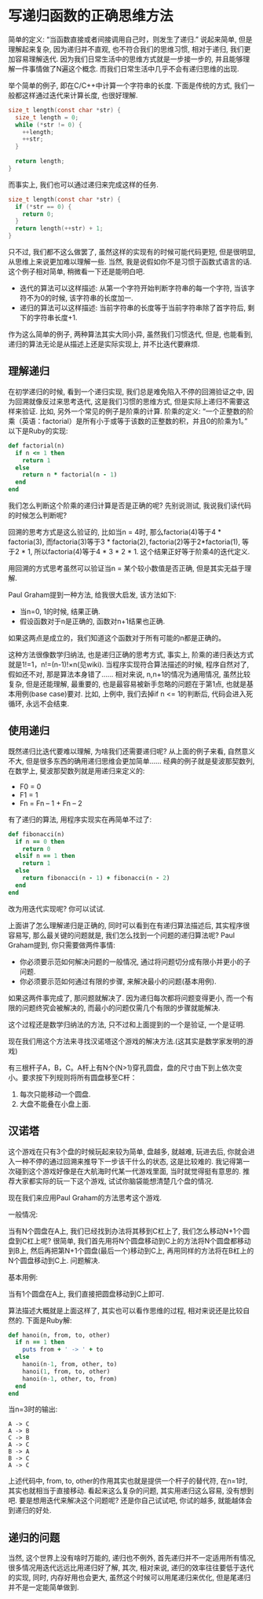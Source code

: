 # 写递归函数的正确思维方法

简单的定义: “当函数直接或者间接调用自己时，则发生了递归.” 说起来简单, 但是理解起来复杂, 因为递归并不直观, 也不符合我们的思维习惯, 相对于递归, 我们更加容易理解迭代. 因为我们日常生活中的思维方式就是一步接一步的, 并且能够理解一件事情做了N遍这个概念. 而我们日常生活中几乎不会有递归思维的出现. 

举个简单的例子, 即在C/C++中计算一个字符串的长度. 下面是传统的方式, 我们一般都这样通过迭代来计算长度, 也很好理解. 

``` c
size_t length(const char *str) { 
  size_t length = 0; 
  while (*str != 0) { 
    ++length; 
    ++str; 
  } 
 
  return length; 
}
 ```

而事实上, 我们也可以通过递归来完成这样的任务. 

``` c
size_t length(const char *str) { 
  if (*str == 0) { 
    return 0; 
  } 
  return length(++str) + 1; 
} 
```

只不过, 我们都不这么做罢了, 虽然这样的实现有的时候可能代码更短, 但是很明显, 从思维上来说更加难以理解一些. 当然, 我是说假如你不是习惯于函数式语言的话. 这个例子相对简单, 稍微看一下还是能明白吧. 

- 迭代的算法可以这样描述: 从第一个字符开始判断字符串的每一个字符, 当该字符不为0的时候, 该字符串的长度加一. 
- 递归的算法可以这样描述: 当前字符串的长度等于当前字符串除了首字符后, 剩下的字符串长度+1. 

作为这么简单的例子, 两种算法其实大同小异, 虽然我们习惯迭代, 但是, 也能看到, 递归的算法无论是从描述上还是实际实现上, 并不比迭代要麻烦. 

## 理解递归 

在初学递归的时候, 看到一个递归实现, 我们总是难免陷入不停的回溯验证之中, 因为回溯就像反过来思考迭代, 这是我们习惯的思维方式, 但是实际上递归不需要这样来验证. 比如, 另外一个常见的例子是阶乘的计算. 阶乘的定义: “一个正整数的阶乘（英语：factorial）是所有小于或等于该数的正整数的积，并且0的阶乘为1。” 以下是Ruby的实现: 

``` ruby
def factorial(n)  
  if n <= 1 then 
    return 1 
  else 
    return n * factorial(n - 1) 
  end 
end 
```
  

我们怎么判断这个阶乘的递归计算是否是正确的呢? 先别说测试, 我说我们读代码的时候怎么判断呢? 

回溯的思考方式是这么验证的, 比如当n = 4时, 那么factoria(4)等于4 * factoria(3), 而factoria(3)等于3 * factoria(2), factoria(2)等于2*factoria(1), 等于2 * 1, 所以factoria(4)等于4 * 3 * 2 * 1. 这个结果正好等于阶乘4的迭代定义. 

用回溯的方式思考虽然可以验证当n = 某个较小数值是否正确, 但是其实无益于理解. 

Paul Graham提到一种方法, 给我很大启发, 该方法如下: 

- 当n=0, 1的时候, 结果正确. 
- 假设函数对于n是正确的, 函数对n+1结果也正确. 

如果这两点是成立的，我们知道这个函数对于所有可能的n都是正确的。 

这种方法很像数学归纳法, 也是递归正确的思考方式, 事实上, 阶乘的递归表达方式就是1!=1，n!=(n-1)!×n(见wiki). 当程序实现符合算法描述的时候, 程序自然对了, 假如还不对, 那是算法本身错了…… 相对来说, n,n+1的情况为通用情况, 虽然比较复杂, 但是还能理解, 最重要的, 也是最容易被新手忽略的问题在于第1点, 也就是基本用例(base case)要对. 比如, 上例中, 我们去掉if n <= 1的判断后, 代码会进入死循环, 永远不会结束. 

## 使用递归 

既然递归比迭代要难以理解, 为啥我们还需要递归呢? 从上面的例子来看, 自然意义不大, 但是很多东西的确用递归思维会更加简单…… 
经典的例子就是斐波那契数列, 在数学上, 斐波那契数列就是用递归来定义的: 

- F0 = 0 
- F1 = 1  
- Fn = Fn – 1 + Fn – 2 

有了递归的算法, 用程序实现实在再简单不过了: 

``` ruby
def fibonacci(n) 
  if n == 0 then 
    return 0 
  elsif n == 1 then 
    return 1 
  else 
    return fibonacci(n - 1) + fibonacci(n - 2) 
  end 
end 
```

改为用迭代实现呢? 你可以试试. 

上面讲了怎么理解递归是正确的, 同时可以看到在有递归算法描述后, 其实程序很容易写, 那么最关键的问题就是, 我们怎么找到一个问题的递归算法呢? 
Paul Graham提到, 你只需要做两件事情: 

- 你必须要示范如何解决问题的一般情况, 通过将问题切分成有限小并更小的子问题. 
- 你必须要示范如何通过有限的步骤, 来解决最小的问题(基本用例). 

如果这两件事完成了, 那问题就解决了. 因为递归每次都将问题变得更小, 而一个有限的问题终究会被解决的, 而最小的问题仅需几个有限的步骤就能解决. 

这个过程还是数学归纳法的方法, 只不过和上面提到的一个是验证, 一个是证明. 

现在我们用这个方法来寻找汉诺塔这个游戏的解决方法.(这其实是数学家发明的游戏) 

有三根杆子A，B，C。A杆上有N个(N>1)穿孔圆盘，盘的尺寸由下到上依次变小。要求按下列规则将所有圆盘移至C杆： 

1. 每次只能移动一个圆盘. 
2. 大盘不能叠在小盘上面. 

## 汉诺塔 

这个游戏在只有3个盘的时候玩起来较为简单, 盘越多, 就越难, 玩进去后, 你就会进入一种不停的通过回溯来推导下一步该干什么的状态, 这是比较难的. 我记得第一次碰到这个游戏好像是在大航海时代某一代游戏里面, 当时就觉得挺有意思的. 推荐大家都实际的玩一下这个游戏, 试试你脑袋能想清楚几个盘的情况. 

现在我们来应用Paul Graham的方法思考这个游戏. 

一般情况: 

当有N个圆盘在A上, 我们已经找到办法将其移到C杠上了, 我们怎么移动N+1个圆盘到C杠上呢? 很简单, 我们首先用将N个圆盘移动到C上的方法将N个圆盘都移动到B上, 然后再把第N+1个圆盘(最后一个)移动到C上, 再用同样的方法将在B杠上的N个圆盘移动到C上. 问题解决. 

基本用例: 

当有1个圆盘在A上, 我们直接把圆盘移动到C上即可. 

算法描述大概就是上面这样了, 其实也可以看作思维的过程, 相对来说还是比较自然的. 下面是Ruby解: 
``` ruby
def hanoi(n, from, to, other) 
  if n == 1 then 
    puts from + ' -> ' + to 
  else 
    hanoi(n-1, from, other, to) 
    hanoi(1, from, to, other) 
    hanoi(n-1, other, to, from) 
  end 
end 
```

当n=3时的输出: 
```
A -> C 
A -> B 
C -> B 
A -> C 
B -> A 
B -> C 
A -> C 
```

上述代码中, from, to, other的作用其实也就是提供一个杆子的替代符, 在n=1时, 其实也就相当于直接移动. 看起来这么复杂的问题, 其实用递归这么容易, 没有想到吧. 要是想用迭代来解决这个问题呢? 还是你自己试试吧, 你试的越多, 就能越体会到递归的好处. 

## 递归的问题 

当然, 这个世界上没有啥时万能的, 递归也不例外, 首先递归并不一定适用所有情况, 很多情况用迭代远远比用递归好了解, 其次, 相对来说, 递归的效率往往要低于迭代的实现, 同时, 内存好用也会更大, 虽然这个时候可以用尾递归来优化, 但是尾递归并不是一定能简单做到. 
